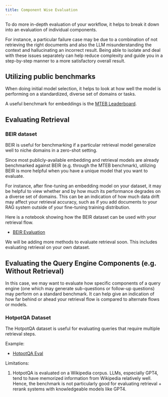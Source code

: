 ```yaml
---
title: Component Wise Evaluation
---
```


To do more in-depth evaluation of your workflow, it helps to break it down into an evaluation of individual components.

For instance, a particular failure case may be due to a combination of not retrieving the right documents and also the LLM misunderstanding the context and hallucinating an incorrect result. Being able to isolate and deal with these issues separately can help reduce complexity and guide you in a step-by-step manner to a more satisfactory overall result.

## Utilizing public benchmarks

When doing initial model selection, it helps to look at how well the model is performing on a standardized, diverse set of domains or tasks.

A useful benchmark for embeddings is the [MTEB Leaderboard](https://huggingface.co/spaces/mteb/leaderboard).

## Evaluating Retrieval

### BEIR dataset

BEIR is useful for benchmarking if a particular retrieval model generalize well to niche domains in a zero-shot setting.

Since most publicly-available embedding and retrieval models are already benchmarked against BEIR (e.g. through the MTEB benchmark), utilizing BEIR is more helpful when you have a unique model that you want to evaluate.

For instance, after fine-tuning an embedding model on your dataset, it may be helpful to view whether and by how much its performance degrades on a diverse set of domains. This can be an indication of how much data drift may affect your retrieval accuracy, such as if you add documents to your RAG system outside of your fine-tuning training distribution.

Here is a notebook showing how the BEIR dataset can be used with your retrieval flow.

- [BEIR Evaluation](/python/examples/evaluation/beirevaluation)

We will be adding more methods to evaluate retrieval soon. This includes evaluating retrieval on your own dataset.

## Evaluating the Query Engine Components (e.g. Without Retrieval)

In this case, we may want to evaluate how specific components of a query engine (one which may generate sub-questions or follow-up questions) may perform on a standard benchmark. It can help give an indication of how far behind or ahead your retrieval flow is compared to alternate flows or models.

### HotpotQA Dataset

The HotpotQA dataset is useful for evaluating queries that require multiple retrieval steps.

Example:

- [HotpotQA Eval](/python/examples/evaluation/hotpotqadistractor)

Limitations:

1. HotpotQA is evaluated on a Wikipedia corpus. LLMs, especially GPT4, tend to have memorized information from Wikipedia relatively well. Hence, the benchmark is not particularly good for evaluating retrieval + rerank systems with knowledgeable models like GPT4.
